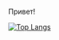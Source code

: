 Привет!


[![Top Langs](https://github-readme-stats.vercel.app/api/top-langs/?username=KarinaValiaeva&layout=compact)](https://github.com/anuraghazra/github-readme-stats)



<!--
**KarinaValiaeva/KarinaValiaeva** is a ✨ _special_ ✨ repository because its `README.md` (this file) appears on your GitHub profile.

Here are some ideas to get you started:

- 🔭 I’m currently working on ...
- 🌱 I’m currently learning ...
- 👯 I’m looking to collaborate on ...
- 🤔 I’m looking for help with ...
- 💬 Ask me about ...
- 📫 How to reach me: ...
- 😄 Pronouns: ...
- ⚡ Fun fact: ...
-->
